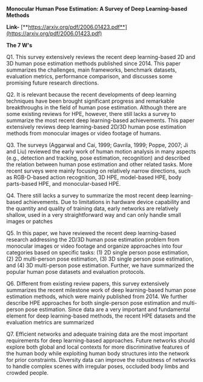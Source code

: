 ﻿**Monocular Human Pose Estimation: A Survey of Deep Learning-based Methods**

**Link-** [**https://arxiv.org/pdf/2006.01423.pdf**](https://arxiv.org/pdf/2006.01423.pdf)

**The 7 W's**

Q1. This survey extensively reviews the recent deep learning-based 2D and 3D human pose estimation methods published since 2014. This paper summarizes the challenges, main frameworks, benchmark datasets, evaluation metrics, performance comparison, and discusses some promising future research directions.

Q2. It is relevant because the recent developments of deep learning techniques have been brought significant progress and remarkable breakthroughs in the field of human pose estimation. Although there are some existing reviews for HPE, however, there still lacks a survey to summarize the most recent deep learning-based achievements. This paper extensively reviews deep learning-based 2D/3D human pose estimation methods from monocular images or video footage of humans. 

Q3. The surveys (Aggarwal and Cai, 1999; Gavrila, 1999; Poppe, 2007; Ji and Liu) reviewed the early work of human motion analysis in many aspects (e.g., detection and tracking, pose estimation, recognition) and described the relation between human pose estimation and other related tasks. More recent surveys were mainly focusing on relatively narrow directions, such as RGB-D-based action recognition, 3D HPE, model-based HPE, body parts-based HPE, and monocular-based HPE.

Q4. There still lacks a survey to summarize the most recent deep learning-based achievements. Due to limitations in hardware device capability and the quantity and quality of training data, early networks are relatively shallow, used in a very straightforward way and can only handle small images or patches

Q5. In this paper, we have reviewed the recent deep learning-based research addressing the 2D/3D human pose estimation problem from monocular images or video footage and organize approaches into four categories based on specific tasks: (1) 2D single person pose estimation, (2) 2D multi-person pose estimation, (3) 3D single person pose estimation, and (4) 3D multi-person pose estimation. Further, we have summarized the popular human pose datasets and evaluation protocols.

Q6. Different from existing review papers, this survey extensively summarizes the recent milestone work of deep learning-based human pose estimation methods, which were mainly published from 2014. We further describe HPE approaches for both single-person pose estimation and multi-person pose estimation. Since data are a very important and fundamental element for deep learning-based methods, the recent HPE datasets and the evaluation metrics are summarized 

Q7. Efficient networks and adequate training data are the most important requirements for deep learning-based approaches. Future networks should explore both global and local contexts for more discriminative features of the human body while exploiting human body structures into the network for prior constraints. Diversity data can improve the robustness of networks to handle complex scenes with irregular poses, occluded body limbs and crowded people.

